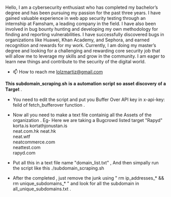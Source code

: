 Hello, I am a cybersecurity enthusiast who has completed my bachelor’s degree and has been pursuing my passion for the past three years. I have gained valuable experience in web app security testing through an internship at Famsham, a leading company in the field. I have also been involved in bug bounty hunting and developing my own methodology for finding and reporting vulnerabilities. I have successfully discovered bugs in organizations like Huawei, Khan Academy, and Sephora, and earned recognition and rewards for my work. Currently, I am doing my master’s degree and looking for a challenging and rewarding core security job that will allow me to leverage my skills and grow in the community. I am eager to learn new things and contribute to the security of the digital world.
- 📫 How to reach me lolzmartiz@gmail.com

<!---
LolzMartiz/LolzMartiz is a ✨ special ✨ repository because its `README.md` (this file) appears on your GitHub profile.
You can click the Preview link to take a look at your changes.
--->
𝐓𝐡𝐢𝐬 𝐬𝐮𝐛𝐝𝐨𝐦𝐚𝐢𝐧_𝐬𝐜𝐫𝐚𝐩𝐢𝐧𝐠.𝐬𝐡 𝐢𝐬 𝐚 𝐚𝐮𝐭𝐨𝐦𝐚𝐭𝐢𝐨𝐧 𝐬𝐜𝐫𝐢𝐩𝐭 𝐬𝐨 𝐚𝐬𝐬𝐞𝐭 𝐝𝐢𝐬𝐜𝐨𝐯𝐞𝐫𝐲 𝐨𝐟 𝐚 𝐓𝐚𝐫𝐠𝐞𝐭 .
- You need to edit the script and put you Buffer Over API key in x-api-key: feild of fetch_bufferover function .
- Now all you need to make a text file containig all the Assets of the organization . Eg- Here we are taking a Bugcrowd listed target "Rapyd"
korta.is
kortathjonustan.is    
neat.com.hk
neat.hk   
neat.wtf  
neatcommerce.com  
neattest.com  
rapyd.com

- Put all this in a text file name "domain_list.txt" , And then simpally run the script like this ./subdomain_scraping.sh

- After the completed , just remove the junk using  " rm ip_addresses_* && rm unique_subdomains_* " and look for all the subdomain in all_unique_subdomains.txt . 
